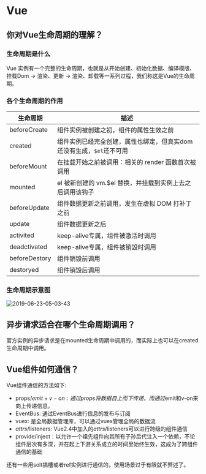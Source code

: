 # Vue

## 你对Vue生命周期的理解？

### 生命周期是什么

Vue 实例有一个完整的生命周期，也就是从开始创建、初始化数据、编译模版、挂载Dom -> 渲染、更新 -> 渲染、卸载等一系列过程，我们称这是Vue的生命周期。

### 各个生命周期的作用

| 生命周期        | 描述   |
| --------   | -----  |
| beforeCreate | 组件实例被创建之初，组件的属性生效之前 |
| created        |   组件实例已经完全创建，属性也绑定，但真实dom还没有生成，`$el`还不可用   |
| beforeMount        |   在挂载开始之前被调用：相关的 render 函数首次被调用    |
| mounted | el 被新创建的 vm.$el 替换，并挂载到实例上去之后调用该钩子 |
| beforeUpdate | 组件数据更新之前调用，发生在虚拟 DOM 打补丁之前 |
| update | 组件数据更新之后 |
| activited | keep-alive专属，组件被激活时调用 |
| deadctivated | keep-alive专属，组件被销毁时调用 |
| beforeDestory | 组件销毁前调用 |
| destoryed | 组件销毁后调用 |

### 生命周期示意图

![2019-06-23-05-03-43]( https://xiaomuzhu-image.oss-cn-beijing.aliyuncs.com/d1279e6d6327d23f2e97bb0bf4950b47.png)

## 异步请求适合在哪个生命周期调用？

官方实例的异步请求是在mounted生命周期中调用的，而实际上也可以在created生命周期中调用。

## Vue组件如何通信？

Vue组件通信的方法如下:

* props/$emit+v-on: 通过props将数据自上而下传递，而通过$emit和v-on来向上传递信息。
* EventBus: 通过EventBus进行信息的发布与订阅
* vuex: 是全局数据管理库，可以通过vuex管理全局的数据流
* $attrs/$listeners: Vue2.4中加入的$attrs/$listeners可以进行跨级的组件通信
* provide/inject：以允许一个祖先组件向其所有子孙后代注入一个依赖，不论组件层次有多深，并在起上下游关系成立的时间里始终生效，这成为了跨组件通信的基础

还有一些用solt插槽或者ref实例进行通信的，使用场景过于有限就不赘述了。

## 